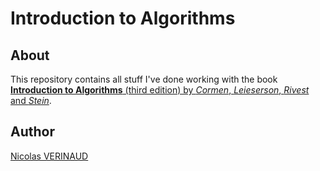 # Introduction to Algorithms

## About

This repository contains all stuff I've done working with the book [**Introduction to Algorithms** (third edition) by _Cormen_, _Leieserson_,  _Rivest_ and _Stein_](http://www.amazon.com/dp/0262033844/ref=cm_sw_r_tw_dp_v3outb0PVC589X6W).

## Author

[Nicolas VERINAUD](http://nverinaud.com)